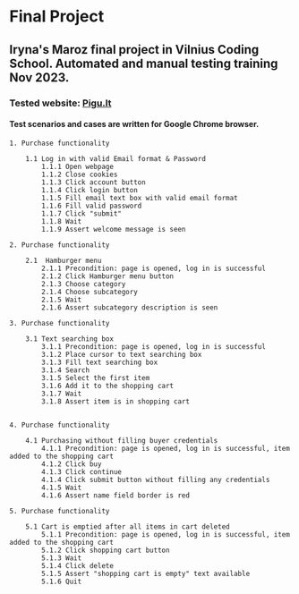 # Final Project
## Iryna's Maroz final project in Vilnius Coding School. Automated and manual testing training Nov 2023.
### Tested website: [Pigu.lt](https://pigu.lt/lt/)
#### Test scenarios and cases are written for Google Chrome browser.

    1. Purchase functionality

    	1.1 Log in with valid Email format & Password
            1.1.1 Open webpage
            1.1.2 Close cookies
            1.1.3 Click account button
            1.1.4 Click login button
            1.1.5 Fill email text box with valid email format
            1.1.6 Fill valid password
            1.1.7 Click "submit"
            1.1.8 Wait
            1.1.9 Assert welcome message is seen

    2. Purchase functionality

        2.1  Hamburger menu
            2.1.1 Precondition: page is opened, log in is successful
            2.1.2 Click Hamburger menu button
            2.1.3 Choose category
            2.1.4 Choose subcategory
            2.1.5 Wait
            2.1.6 Assert subcategory description is seen
   
    3. Purchase functionality

        3.1 Text searching box
            3.1.1 Precondition: page is opened, log in is successful
            3.1.2 Place cursor to text searching box
            3.1.3 Fill text searching box
            3.1.4 Search
            3.1.5 Select the first item
            3.1.6 Add it to the shopping cart
            3.1.7 Wait
            3.1.8 Assert item is in shopping cart
       

    4. Purchase functionality

        4.1 Purchasing without filling buyer credentials
            4.1.1 Precondition: page is opened, log in is successful, item added to the shopping cart
            4.1.2 Click buy
            4.1.3 Click continue
            4.1.4 Click submit button without filling any credentials
            4.1.5 Wait
            4.1.6 Assert name field border is red

    5. Purchase functionality

        5.1 Cart is emptied after all items in cart deleted
            5.1.1 Precondition: page is opened, log in is successful, item added to the shopping cart
            5.1.2 Click shopping cart button
            5.1.3 Wait
            5.1.4 Click delete
            5.1.5 Assert "shopping cart is empty" text available
            5.1.6 Quit
